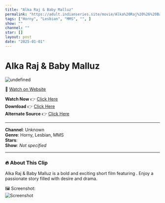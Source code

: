 ```yaml
---
title: "Alka Raj & Baby Malluz"
permalink: "https://adult.indianseries.site/movie/Alka%20Raj%20%26%20Baby%20Malluz"
tags: ["Horny", "Lesbian", "MMS", "", ]
show: ""
channel: ""
star: []
layout: post
date: "2025-01-01"
---
```


# Alka Raj & Baby Malluz

![undefined](https://desisins.com/wp-content/uploads/2024/09/Alka-Raj-n-Baby-Malluz-DesiSins.com_.jpg)

🔗 [Watch on Website](https://adult.indianseries.site/movie/Alka%20Raj%20%26%20Baby%20Malluz)

**Watch Now** 👉 [Click Here](https://adult.indianseries.site/movie/Alka%20Raj%20%26%20Baby%20Malluz)  
**Download** 👉 [Click Here](https://adult.indianseries.site/movie/Alka%20Raj%20%26%20Baby%20Malluz)  
**Alternate Source** 👉 [Click Here](https://adult.indianseries.site/movie/Alka%20Raj%20%26%20Baby%20Malluz)

---

**Channel**: Unknown  
**Genre**: Horny, Lesbian, MMS  
**Stars**:   
**Show**: *Not specified*

---

### 🔥 About This Clip

Alka Raj & Baby Malluz is a bold and exciting short film featuring . Enjoy a passionate story filled with desire and drama.
 
🖼️ Screenshot:  
![Screenshot](https://desisins.com/wp-content/uploads/2024/09/Alka-Raj-n-Baby-Malluz-DesiSins.com_.jpg)
